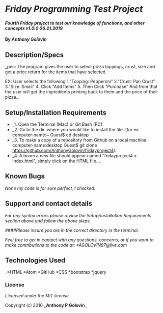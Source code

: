 # _Friday Programming Test Project_

#### _Fourth Friday project to test our knowledge of functions, and other concepts v1.0.0 06.21.2019_

#### By _**Anthony Golovin**_

## Description/Specs

_pec: The program gives the user to select pizza toppings, crust, size and get a price return for the items that have selected.

EX: User selects the following
1."Topping: Pepperoni"
2."Crust: Pan Crust"
3."Size: Small"
4. Click "Add Items"
5. Then Click "Purchase"
And from that the user will get the ingriedients printing back to them and the price of their pizza._

## Setup/Installation Requirements

* _1. Open the Terminal (Mac) or Git Bash (PC)
* _2. Go to the dir. where you would like to install the file. (for ex. computer-name:~ Guest$ cd desktop
* _3. To make a copy of a repository from Github on a local machine computer-name:desktop Guest$ git clone https://github.com/AnthonyGolovin/fridayproject4).
* _4. A boom a new file should appear named "fridayproject4 > index.html", simply click on the HTML file. _

## Known Bugs

_None my code is for sure perfect, I checked._

## Support and contact details

_For any syntax errors please review the Setup/Installation Requirements section above and follow the above steps._

####_Please insure you are in the correct directory in the terminal._

_Feel free to get in contact with any questions, concerns, or if you want to make contributions to the code at:
 *AGOLOVIN97@live.com_

## Technologies Used

_*HTML
 *Atom
 *GitHub
 *CSS
 *bootstrap
 *jquery

### License

*Licensed under the MIT license*

Copyright (c) 2016 **_Anthony P Golovin**_
